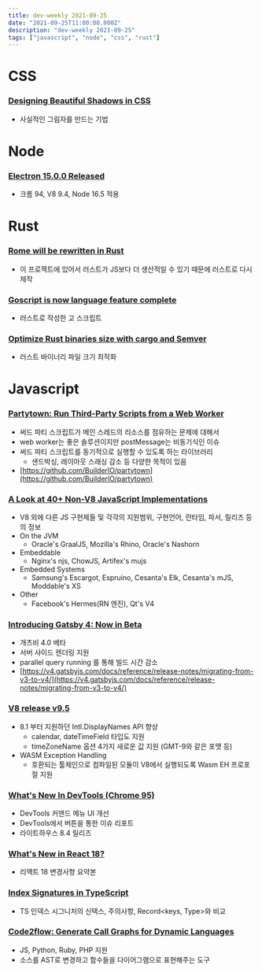 ```yaml
---
title: dev-weekly 2021-09-25
date: "2021-09-25T11:00:00.000Z"
description: "dev-weekly 2021-09-25"
tags: ["javascript", "node", "css", "rust"]
---
```


# CSS

### [Designing Beautiful Shadows in CSS](https://www.joshwcomeau.com/css/designing-shadows/)

- 사실적인 그림자를 만드는 기법

# Node

### [Electron 15.0.0 Released](https://www.electronjs.org/blog/electron-15-0/)

- 크롬 94, V8 9.4, Node 16.5 적용

# Rust

### [Rome will be rewritten in Rust](https://rome.tools/blog/2021/09/21/rome-will-be-rewritten-in-rust)

- 이 프로젝트에 있어서 러스트가 JS보다 더 생산적일 수 있기 때문에 러스트로 다시제작

### [Goscript is now language feature complete](https://github.com/oxfeeefeee/goscript)

- 러스트로 작성한 고 스크립트

### [Optimize Rust binaries size with cargo and Semver](https://oknozor.github.io/blog/optimize-rust-binary-size/)

- 러스트 바이너리 파일 크기 최적화

# Javascript

### [Partytown: Run Third-Party Scripts from a Web Worker](https://dev.to/adamdbradley/introducing-partytown-run-third-party-scripts-from-a-web-worker-2cnp)

- 써드 파티 스크립트가 메인 스레드의 리소스를 점유하는 문제에 대해서
- web worker는 좋은 솔루션이지만 postMessage는 비동기식인 이슈
- 써드 파티 스크립트를 동기적으로 실행할 수 있도록 하는 라이브러리
    - 샌드박싱, 레이아웃 스래싱 감소 등 다양한 목적이 있음
- [https://github.com/BuilderIO/partytown](https://github.com/BuilderIO/partytown)

### [A Look at 40+ Non-V8 JavaScript Implementations](https://notes.eatonphil.com/javascript-implementations.html)

- V8 외에 다른 JS 구현체들 및 각각의 지원범위, 구현언어, 런타임, 파서, 릴리즈 등의 정보
- On the JVM
    - Oracle's GraalJS, Mozilla's Rhino, Oracle's Nashorn
- Embeddable
    - Nginx's njs, ChowJS, Artifex's mujs
- Embedded Systems
    - Samsung's Escargot, Espruino, Cesanta's Elk, Cesanta's mJS, Moddable's XS
- Other
    - Facebook's Hermes(RN 엔진), Qt's V4

### [Introducing Gatsby 4: Now in Beta](https://www.gatsbyjs.com/gatsby-4/)

- 개츠비 4.0 베타
- 서버 사이드 렌더링 지원
- parallel query running 를 통해 빌드 시간 감소
- [https://v4.gatsbyjs.com/docs/reference/release-notes/migrating-from-v3-to-v4/](https://v4.gatsbyjs.com/docs/reference/release-notes/migrating-from-v3-to-v4/)

### [V8 release v9.5](https://v8.dev/blog/v8-release-95)

- 8.1 부터 지원하던 Intl.DisplayNames API 향상
    - calendar, dateTimeField 타입도 지원
    - timeZoneName 옵션 4가지 새로운 값 지원 (GMT-9와 같은 포맷 등)
- WASM Exception Handling
    - 호환되는 툴체인으로 컴파일된 모듈이 V8에서 실행되도록 Wasm EH 프로포절 지원

### [What's New In DevTools (Chrome 95)](https://developer.chrome.com/blog/new-in-devtools-95/)

- DevTools 커맨드 메뉴 UI 개선
- DevTools에서 버튼을 통한 이슈 리포트
- 라이트하우스 8.4 릴리즈

### [What's New in React 18?](https://yagmurcetintas.com/journal/whats-new-in-react-18)

- 리액트 18 변경사항 요약본

### [Index Signatures in TypeScript](https://dmitripavlutin.com/typescript-index-signatures/)

- TS 인덱스 시그니처의 신택스, 주의사항, Record<keys, Type>와 비교

### [Code2flow: Generate Call Graphs for Dynamic Languages](https://github.com/scottrogowski/code2flow/)

- JS, Python, Ruby, PHP 지원
- 소스를 AST로 변경하고 함수들을 다이어그램으로 표현해주는 도구